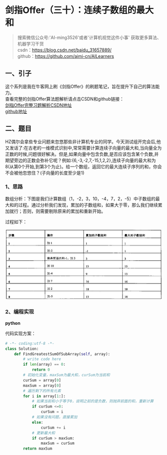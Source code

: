 # 剑指Offer（三十）：连续子数组的最大和

> 搜索微信公众号:'AI-ming3526'或者'计算机视觉这件小事' 获取更多算法、机器学习干货  
> csdn：https://blog.csdn.net/baidu_31657889/  
> github：https://github.com/aimi-cn/AILearners

## 一、引子

这个系列是我在牛客网上刷《剑指Offer》的刷题笔记，旨在提升下自己的算法能力。  
查看完整的剑指Offer算法题解析请点击CSDN和github链接：  
[剑指Offer完整习题解析CSDN地址](https://blog.csdn.net/baidu_31657889/article/category/9059648)  
[github地址](https://github.com/aimi-cn/AILearners/tree/master/blog/Algorithm/jianzhi_offer)

## 二、题目

HZ偶尔会拿些专业问题来忽悠那些非计算机专业的同学。今天测试组开完会后,他又发话了:在古老的一维模式识别中,常常需要计算连续子向量的最大和,当向量全为正数的时候,问题很好解决。但是,如果向量中包含负数,是否应该包含某个负数,并期望旁边的正数会弥补它呢？例如:{6,-3,-2,7,-15,1,2,2},连续子向量的最大和为8(从第0个开始,到第3个为止)。给一个数组，返回它的最大连续子序列的和，你会不会被他忽悠住？(子向量的长度至少是1)

### 1、思路

数组分析：下图是我们计算数组（1，-2，3，10，-4，7，2，-5）中子数组的最大和的过程。通过分析我们发现，累加的子数组和，如果大于零，那么我们继续累加就行；否则，则需要剔除原来的累加和重新开始。

过程如下：

![](../../../img/Algorithm/jianzhi_offer/jzoffer_30_01.png)

### 2、编程实现

**python**

代码实现方案：


```python
# -*- coding:utf-8 -*-
class Solution:
    def FindGreatestSumOfSubArray(self, array):
        # write code here
        if len(array) == 0:
            return 0
        # 初始化变量，maxSum为最大和，curSum为当前和
        curSum = array[0]
        maxSum = array[0]
        # 遍历剩下的所有元素
        for i in array[1:]:
            # 如果当前和小于等于0，说明之前的是负数，则抛弃前面的和，重新计算
            if curSum <=0:
                curSum = i
            # 如果没有问题，直接累加
            else:
                curSum += i
            # 更新最大和
            if curSum > maxSum:
                maxSum = curSum
        return maxSum
```
